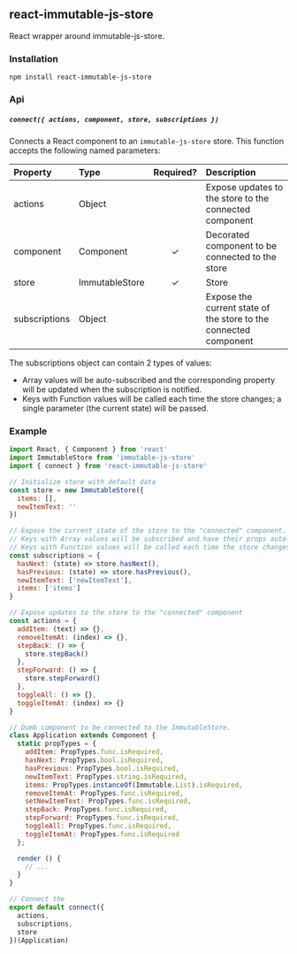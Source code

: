 react-immutable-js-store
-----
React wrapper around immutable-js-store.

### Installation
```
npm install react-immutable-js-store
```

### Api

##### `connect({ actions, component, store, subscriptions })`

Connects a React component to an `immutable-js-store` store.
This function accepts the following named parameters:

| Property | Type | Required? | Description |
|:---|:---|:---:|:---|
| actions | Object |  | Expose updates to the store to the connected component |
| component | Component | ✓ | Decorated component to be connected to the store |
| store | ImmutableStore | ✓ | Store |
| subscriptions | Object |  | Expose the current state of the store to the connected component |

The subscriptions object can contain 2 types of values:

* Array values will be auto-subscribed and the corresponding property will be updated when the subscription is notified.
* Keys with Function values will be called each time the store changes; a single parameter (the current state) will be passed.

### Example
```js
import React, { Component } from 'react'
import ImmutableStore from 'immutable-js-store'
import { connect } from 'react-immutable-js-store'

// Initialize store with default data
const store = new ImmutableStore({
  items: [],
  newItemText: ''
})

// Expose the current state of the store to the "connected" component.
// Keys with Array values will be subscribed and have their props auto-updated.
// Keys with Function values will be called each time the store changes.
const subscriptions = {
  hasNext: (state) => store.hasNext(),
  hasPrevious: (state) => store.hasPrevious(),
  newItemText: ['newItemText'],
  items: ['items']
}

// Expose updates to the store to the "connected" component
const actions = {
  addItem: (text) => {},
  removeItemAt: (index) => {},
  stepBack: () => {
    store.stepBack()
  },
  stepForward: () => {
    store.stepForward()
  },
  toggleAll: () => {},
  toggleItemAt: (index) => {}
}

// Dumb component to be connected to the ImmutableStore.
class Application extends Component {
  static propTypes = {
    addItem: PropTypes.func.isRequired,
    hasNext: PropTypes.bool.isRequired,
    hasPrevious: PropTypes.bool.isRequired,
    newItemText: PropTypes.string.isRequired,
    items: PropTypes.instanceOf(Immutable.List).isRequired,
    removeItemAt: PropTypes.func.isRequired,
    setNewItemText: PropTypes.func.isRequired,
    stepBack: PropTypes.func.isRequired,
    stepForward: PropTypes.func.isRequired,
    toggleAll: PropTypes.func.isRequired,
    toggleItemAt: PropTypes.func.isRequired
  };

  render () {
    // ...
  }
}

// Connect the 
export default connect({
  actions,
  subscriptions,
  store
})(Application)
```
